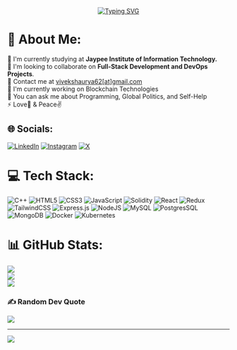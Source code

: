 <div align="center">
  <a href="https://git.io/typing-svg">
    <img src="https://readme-typing-svg.demolab.com?font=Handjet&size=35&pause=1000&color=2283FF&center=true&vCenter=true&width=435&lines=Full+Stack+Web+Developer;DevOps+Engineer" alt="Typing SVG" />
  </a>
</div>


# 💫 About Me:
🔭 I'm currently studying at **Jaypee Institute of Information Technology.**<br>
👯 I'm looking to collaborate on **Full-Stack Development and DevOps Projects**.<br>
📧 Contact me at [vivekshaurya62[at]gmail.com](mailto:vivekshaurya62@gmail.com)<br>
🤝 I'm currently working on Blockchain Technologies<br>
🌱 You can ask me about Programming, Global Politics, and Self-Help<br>
⚡ Love💙 & Peace✌️<br>



## 🌐 Socials:
[![LinkedIn](https://img.shields.io/badge/linkedin-%230077B5.svg?style=for-the-badge&logo=linkedin&logoColor=white)](https://www.linkedin.com/in/vivek-shaurya-b10a64237/) [![Instagram](https://img.shields.io/badge/Instagram-%23E4405F.svg?style=for-the-badge&logo=Instagram&logoColor=white)](https://www.instagram.com/valour__sagacious/)  [![X](https://img.shields.io/badge/X-%23000000.svg?style=for-the-badge&logo=X&logoColor=white)](https://twitter.com/VivekShaurya5)

# 💻 Tech Stack:
![C++](https://img.shields.io/badge/c++-%2300599C.svg?style=for-the-badge&logo=c%2B%2B&logoColor=white) ![HTML5](https://img.shields.io/badge/html5-%23E34F26.svg?style=for-the-badge&logo=html5&logoColor=white) ![CSS3](https://img.shields.io/badge/css3-%231572B6.svg?style=for-the-badge&logo=css3&logoColor=white) ![JavaScript](https://img.shields.io/badge/javascript-%23323330.svg?style=for-the-badge&logo=javascript&logoColor=%23F7DF1E) ![Solidity](https://img.shields.io/badge/Solidity-%23363636.svg?style=for-the-badge&logo=solidity&logoColor=white)  ![React](https://img.shields.io/badge/react-%2320232a.svg?style=for-the-badge&logo=react&logoColor=%2361DAFB) ![Redux](https://img.shields.io/badge/redux-%23593d88.svg?style=for-the-badge&logo=redux&logoColor=white) ![TailwindCSS](https://img.shields.io/badge/tailwindcss-%239cf.svg?style=for-the-badge&logo=tailwind-css&logoColor=white) ![Express.js](https://img.shields.io/badge/express.js-%23404d59.svg?style=for-the-badge&logo=express&logoColor=%2361DAFB) ![NodeJS](https://img.shields.io/badge/node.js-6DA55F?style=for-the-badge&logo=node.js&logoColor=white) ![MySQL](https://img.shields.io/badge/mysql-%2300f.svg?style=for-the-badge&logo=mysql&logoColor=white) ![PostgresSQL](https://img.shields.io/badge/postgresql-%23336791.svg?style=for-the-badge&logo=postgresql&logoColor=white) ![MongoDB](https://img.shields.io/badge/MongoDB-%234ea94b.svg?style=for-the-badge&logo=mongodb&logoColor=white) ![Docker](https://img.shields.io/badge/docker-%230db7ed.svg?style=for-the-badge&logo=docker&logoColor=white) ![Kubernetes](https://img.shields.io/badge/kubernetes-%23326ce5.svg?style=for-the-badge&logo=kubernetes&logoColor=white)  

# 📊 GitHub Stats:
![](https://github-readme-stats.vercel.app/api?username=MRPERFECT0603&theme=tokyonight&hide_border=false&include_all_commits=false&count_private=false)<br/>
![](https://github-readme-streak-stats.herokuapp.com/?user=MRPERFECT0603&theme=tokyonight&hide_border=false)<br/>
![](https://github-readme-stats.vercel.app/api/top-langs/?username=MRPERFECT0603&theme=tokyonight&hide_border=false&include_all_commits=false&count_private=false&layout=compact)

### ✍️ Random Dev Quote
![](https://quotes-github-readme.vercel.app/api?type=horizontal&theme=radical)

---
[![](https://visitcount.itsvg.in/api?id=MRPERFECT&label=Profile%20Views&color=1&icon=0&pretty=true)](https://visitcount.itsvg.in)
 
